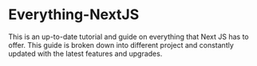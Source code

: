 # Everything-NextJS
This is an up-to-date tutorial and guide on everything that Next JS has to offer. This guide is broken down into different project and constantly updated with the latest features and upgrades.
